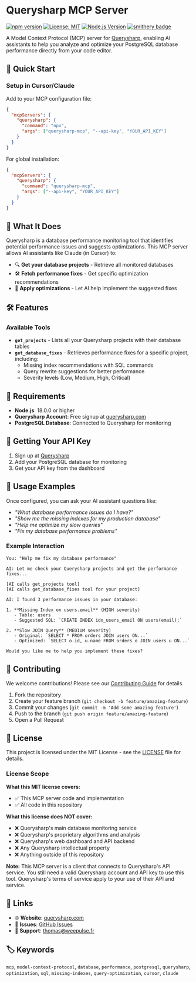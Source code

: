 # Querysharp MCP Server

[![npm version](https://badge.fury.io/js/querysharp-mcp.svg)](https://badge.fury.io/js/querysharp-mcp)
[![License: MIT](https://img.shields.io/badge/License-MIT-yellow.svg)](https://opensource.org/licenses/MIT)
[![Node.js Version](https://img.shields.io/node/v/querysharp-mcp.svg)](https://nodejs.org/)
[![smithery badge](https://smithery.ai/badge/@WeePulse/querysharp-mcp)](https://smithery.ai/server/@WeePulse/querysharp-mcp)


A Model Context Protocol (MCP) server for [Querysharp](https://querysharp.com), enabling AI assistants to help you analyze and optimize your PostgreSQL database performance directly from your code editor.

## 🚀 Quick Start

### Setup in Cursor/Claude

Add to your MCP configuration file:

```json
{
  "mcpServers": {
    "querysharp": {
      "command": "npx",
      "args": ["querysharp-mcp", "--api-key", "YOUR_API_KEY"]
    }
  }
}
```

For global installation:

```json
{
  "mcpServers": {
    "querysharp": {
      "command": "querysharp-mcp",
      "args": ["--api-key", "YOUR_API_KEY"]
    }
  }
}
```

## 🎯 What It Does

Querysharp is a database performance monitoring tool that identifies potential performance issues and suggests optimizations. This MCP server allows AI assistants like Claude (in Cursor) to:

- 🔍 **Get your database projects** - Retrieve all monitored databases
- 🛠️ **Fetch performance fixes** - Get specific optimization recommendations  
- 🚀 **Apply optimizations** - Let AI help implement the suggested fixes

## 🛠️ Features

### Available Tools

- **`get_projects`** - Lists all your Querysharp projects with their database tables
- **`get_database_fixes`** - Retrieves performance fixes for a specific project, including:
  - Missing index recommendations with SQL commands
  - Query rewrite suggestions for better performance
  - Severity levels (Low, Medium, High, Critical)

## 🔧 Requirements

- **Node.js**: 18.0.0 or higher
- **Querysharp Account**: Free signup at [querysharp.com](https://querysharp.com)
- **PostgreSQL Database**: Connected to Querysharp for monitoring

## 🔧 Getting Your API Key

1. Sign up at [Querysharp](https://querysharp.com)
2. Add your PostgreSQL database for monitoring  
3. Get your API key from the dashboard

## 💬 Usage Examples

Once configured, you can ask your AI assistant questions like:

- *"What database performance issues do I have?"*
- *"Show me the missing indexes for my production database"*
- *"Help me optimize my slow queries"*
- *"Fix my database performance problems"*

### Example Interaction

```
You: "Help me fix my database performance"

AI: Let me check your Querysharp projects and get the performance fixes...

[AI calls get_projects tool]
[AI calls get_database_fixes tool for your project]

AI: I found 3 performance issues in your database:

1. **Missing Index on users.email** (HIGH severity)
   - Table: users
   - Suggested SQL: `CREATE INDEX idx_users_email ON users(email);`
   
2. **Slow JOIN Query** (MEDIUM severity)  
   - Original: `SELECT * FROM orders JOIN users ON...`
   - Optimized: `SELECT o.id, u.name FROM orders o JOIN users u ON...`

Would you like me to help you implement these fixes?
```

## 🤝 Contributing

We welcome contributions! Please see our [Contributing Guide](CONTRIBUTING.md) for details.

1. Fork the repository
2. Create your feature branch (`git checkout -b feature/amazing-feature`)
3. Commit your changes (`git commit -m 'Add some amazing feature'`)
4. Push to the branch (`git push origin feature/amazing-feature`)
5. Open a Pull Request

## 📄 License

This project is licensed under the MIT License - see the [LICENSE](LICENSE) file for details.

### License Scope

**What this MIT license covers:**
- ✅ This MCP server code and implementation
- ✅ All code in this repository

**What this license does NOT cover:**
- ❌ Querysharp's main database monitoring service
- ❌ Querysharp's proprietary algorithms and analysis
- ❌ Querysharp's web dashboard and API backend
- ❌ Any Querysharp intellectual property
- ❌ Anything outside of this repository

**Note:** This MCP server is a client that connects to Querysharp's API service. You still need a valid Querysharp account and API key to use this tool. Querysharp's terms of service apply to your use of their API and service.

## 🔗 Links

- 🌐 **Website**: [querysharp.com](https://querysharp.com)
- 🐛 **Issues**: [GitHub Issues](https://github.com/WeePulse/querysharp-mcp/issues)
- 💬 **Support**: thomas@weepulse.fr

## 🏷️ Keywords

`mcp`, `model-context-protocol`, `database`, `performance`, `postgresql`, `querysharp`, `optimization`, `sql`, `missing-indexes`, `query-optimization`, `cursor`, `claude` 
